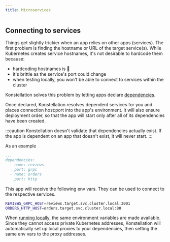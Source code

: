 ```yaml
---
title: Microservices
---
```


## Connecting to services

Things get slightly trickier when an app relies on other apps (services). The first problem is finding the hostname or URL of the target service(s). While Kubernetes creates service hostnames, it's not desirable to hardcode them because:

* hardcoding hostnames is 🤮
* it's brittle as the service's port could change
* when testing locally, you won't be able to connect to services within the cluster

Konstellation solves this problem by letting apps declare [dependencies](../reference/manifest.md#appreference).

Once declared, Konstellation resolves dependent services for you and places connection host:port into the app's environment. It will also ensure deployment order, so that the app will start only after all of its dependencies have been created.

:::caution
Konstellation doesn't validate that dependencies actually exist. If the app is dependent on an app that doesn't exist, it will never start.
:::

As an example

```yaml title="app.yaml"
...
dependencies:
  - name: reviews
    port: grpc
  - name: orders
    port: http
```

This app will receive the following env vars. They can be used to connect to the respective services.

```bash
REVIEWS_GRPC_HOST=reviews.target.svc.cluster.local:3001
ORDERS_HTTP_HOST=orders.target.svc.cluster.local:80
```

When [running locally](/develop#runninglocally), the same environment variables are made available. Since they cannot access private Kubernetes addresses, Konstellation will automatically set up local proxies to your dependencies, then setting the same env vars to the proxy addresses.
